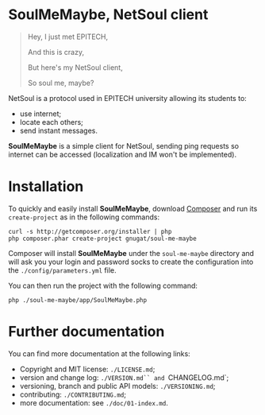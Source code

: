 # SoulMeMaybe, NetSoul client

> Hey, I just met EPITECH,
>
> And this is crazy,
>
> But here's my NetSoul client,
>
> So soul me, maybe?

NetSoul is a protocol used in EPITECH university allowing its students to:

* use internet;
* locate each others;
* send instant messages.

**SoulMeMaybe** is a simple client for NetSoul, sending ping requests so
internet can be accessed (localization and IM won't be implemented).

# Installation

To quickly and easily install **SoulMeMaybe**, download
[Composer](http://getcomposer.org/) and run its `create-project` as in the
following commands:

    curl -s http://getcomposer.org/installer | php
    php composer.phar create-project gnugat/soul-me-maybe

Composer will install **SoulMeMaybe** under the `soul-me-maybe` directory and
will ask you your login and password socks to create the configuration into
the `./config/parameters.yml` file.

You can then run the project with the following command:

    php ./soul-me-maybe/app/SoulMeMaybe.php

# Further documentation

You can find more documentation at the following links:

* Copyright and MIT license: `./LICENSE.md`;
* version and change log: `./VERSION.md`` and `CHANGELOG.md`;
* versioning, branch and public API models: `./VERSIONING.md`;
* contributing: `./CONTRIBUTING.md`;
* more documentation: see `./doc/01-index.md`.
